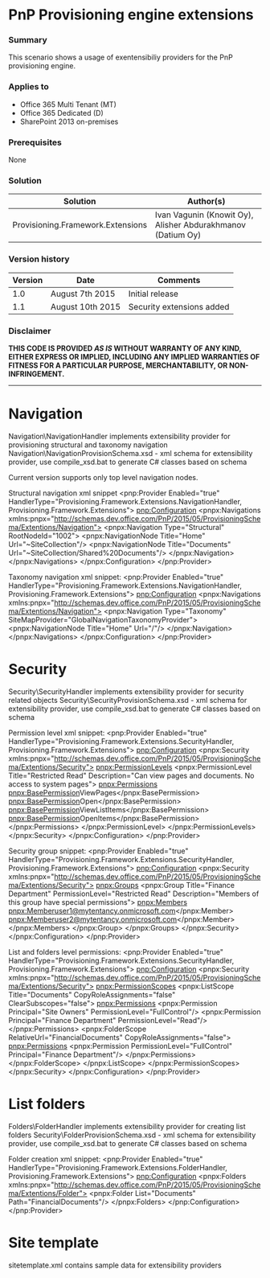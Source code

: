 # PnP Provisioning engine extensions #

### Summary ###
This scenario shows a usage of exentensibiliy providers for the PnP provisioning engine. 

### Applies to ###
-  Office 365 Multi Tenant (MT)
-  Office 365 Dedicated (D)
-  SharePoint 2013 on-premises

### Prerequisites ###
None

### Solution ###
Solution | Author(s)
---------|----------
Provisioning.Framework.Extensions | Ivan Vagunin (Knowit Oy), Alisher Abdurakhmanov (Datium Oy)

### Version history ###
Version  | Date | Comments
---------| -----| --------
1.0  | August 7th 2015 | Initial release
1.1  | August 10th 2015 | Security extensions added

### Disclaimer ###
**THIS CODE IS PROVIDED *AS IS* WITHOUT WARRANTY OF ANY KIND, EITHER EXPRESS OR IMPLIED, INCLUDING ANY IMPLIED WARRANTIES OF FITNESS FOR A PARTICULAR PURPOSE, MERCHANTABILITY, OR NON-INFRINGEMENT.**


----------

# Navigation #
Navigation\NavigationHandler implements extensibility provider for provisioning structural and taxonomy navigation
Navigation\NavigationProvisionSchema.xsd - xml schema for extensibility provider, use compile_xsd.bat to generate C# classes based on schema

Current version supports only top level navigation nodes.

Structural navigation xml snippet
<pnp:Provider Enabled="true" HandlerType="Provisioning.Framework.Extensions.NavigationHandler, Provisioning.Framework.Extensions">
	<pnp:Configuration>
		<pnpx:Navigations xmlns:pnpx="http://schemas.dev.office.com/PnP/2015/05/ProvisioningSchema/Extentions/Navigation">
			<pnpx:Navigation Type="Structural" RootNodeId="1002">
				<pnpx:NavigationNode Title="Home" Url="~SiteCollection"/>
				<pnpx:NavigationNode Title="Documents" Url="~SiteCollection/Shared%20Documents"/>
			</pnpx:Navigation>
		</pnpx:Navigations>
	</pnpx:Configuration>
</pnp:Provider>

Taxonomy navigation xml snippet:
<pnp:Provider Enabled="true" HandlerType="Provisioning.Framework.Extensions.NavigationHandler, Provisioning.Framework.Extensions">
	<pnp:Configuration>
		<pnpx:Navigations xmlns:pnpx="http://schemas.dev.office.com/PnP/2015/05/ProvisioningSchema/Extentions/Navigation">
			<pnpx:Navigation Type="Taxonomy" SiteMapProvider="GlobalNavigationTaxonomyProvider">
				<pnpx:NavigationNode Title="Home" Url="/"/>
			</pnpx:Navigation>
		</pnpx:Navigations>
	</pnpx:Configuration>
</pnp:Provider>

# Security #
Security\SecurityHandler implements extensibility provider for security related objects
Security\SecurityProvisionSchema.xsd - xml schema for extensibility provider, use compile_xsd.bat to generate C# classes based on schema

Permission level xml snippet:
<pnp:Provider Enabled="true" HandlerType="Provisioning.Framework.Extensions.SecurityHandler, Provisioning.Framework.Extensions">
	<pnp:Configuration>
		<pnpx:Security xmlns:pnpx="http://schemas.dev.office.com/PnP/2015/05/ProvisioningSchema/Extentions/Security">
			<pnpx:PermissionLevels>
				<pnpx:PermissionLevel Title="Restricted Read" Description="Can view pages and documents. No access to system pages">
					<pnpx:Permissions>
						<pnpx:BasePermission>ViewPages</pnpx:BasePermission>
						<pnpx:BasePermission>Open</pnpx:BasePermission>
						<pnpx:BasePermission>ViewListItems</pnpx:BasePermission>
						<pnpx:BasePermission>OpenItems</pnpx:BasePermission>
					</pnpx:Permissions>
                </pnpx:PermissionLevel>
            </pnpx:PermissionLevels>
		</pnpx:Security>
	</pnpx:Configuration>
</pnp:Provider>

Security group snippet:
<pnp:Provider Enabled="true" HandlerType="Provisioning.Framework.Extensions.SecurityHandler, Provisioning.Framework.Extensions">
	<pnp:Configuration>
		<pnpx:Security xmlns:pnpx="http://schemas.dev.office.com/PnP/2015/05/ProvisioningSchema/Extentions/Security">
			<pnpx:Groups>
                <pnpx:Group Title="Finance Department" PermissionLevel="Restricted Read" Description="Members of this group have special permissions">
					<pnpx:Members>
						<pnpx:Member>user1@mytentancy.onmicrosoft.com</pnpx:Member>
						<pnpx:Member>user2@mytentancy.onmicrosoft.com</pnpx:Member>
					</pnpx:Members>
                </pnpx:Group>
            </pnpx:Groups>
		</pnpx:Security>
	</pnpx:Configuration>
</pnp:Provider>

List and folders level permissions:
<pnp:Provider Enabled="true" HandlerType="Provisioning.Framework.Extensions.SecurityHandler, Provisioning.Framework.Extensions">
	<pnp:Configuration>
		<pnpx:Security xmlns:pnpx="http://schemas.dev.office.com/PnP/2015/05/ProvisioningSchema/Extentions/Security">
			<pnpx:PermissionScopes>
				<pnpx:ListScope Title="Documents" CopyRoleAssignments="false" ClearSubscopes="false">
					<pnpx:Permissions>
						<pnpx:Permission Principal="Site Owners" PermissionLevel="FullControl"/>
						<pnpx:Permission Principal="Finance Department" PermissionLevel="Read"/>
					</pnpx:Permissions>
					<pnpx:FolderScope RelativeUrl="FinancialDocuments" CopyRoleAssignments="false">
						<pnpx:Permissions>
							<pnpx:Permission PermissionLevel="FullControl" Principal="Finance Department"/>
						</pnpx:Permissions>
					</pnpx:FolderScope>
                </pnpx:ListScope>
            </pnpx:PermissionScopes>
		</pnpx:Security>
	</pnpx:Configuration>
</pnp:Provider>

# List folders #
Folders\FolderHandler implements extensibility provider for creating list folders
Security\FolderProvisionSchema.xsd - xml schema for extensibility provider, use compile_xsd.bat to generate C# classes based on schema

Folder creation xml snippet:
<pnp:Provider Enabled="true" HandlerType="Provisioning.Framework.Extensions.FolderHandler, Provisioning.Framework.Extensions">
	<pnp:Configuration>
		<pnpx:Folders xmlns:pnpx="http://schemas.dev.office.com/PnP/2015/05/ProvisioningSchema/Extentions/Folder">
			<pnpx:Folder List="Documents" Path="FinancialDocuments"/>
		</pnpx:Folders>
    </pnp:Configuration>
</pnp:Provider>

# Site template #
sitetemplate.xml contains sample data for extensibility providers
